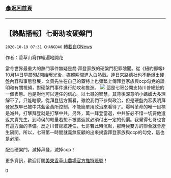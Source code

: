 ###  [:house:返回首頁](https://github.com/ourhimalayas/txt)
---

## 【熱點播報】七哥助攻硬槃門
`2020-10-19 07:31 CHANGDAO` [轉載自GNews](https://gnews.org/zh-hant/433658/)

作者：香草山寫作組遍地開花

當今世界最重大的熱門事件無疑是喬·拜登家族的硬槃門犯罪醜聞。從《紐約郵報》10月14日早晨5點開始曝光後，媒體瞬間進入白熱戰。連日來路德社也不斷爆出硬盤內容和事態發展，文貴先生在自己的蓋特上也頻繁上傳拜登家族與ccp勾兌的證明和有關視頻，對硬槃門事件進行助攻和推進。
![]()![](https://gnews-media-offload.s3.amazonaws.com/wp-content/uploads/2020/10/19072230/image0-38.jpg)
這是七哥公開支持川普總統的一個表態。也是對他可以連任的信心。以七哥的智慧，其背後深意咱小螞蟻大多理解不了，只能瞎蒙。從拜登這方面看，雖說我們不參與政治，但是硬盤內容表明拜登家族早已被中共藍金黃所控制，不能簡單用政治來看待了。爆料革命的唯一目標是滅共，打擊拜登就是打擊中共。另外，萬一拜登當選，中共誓必不惜一切要他遣返文貴先生。到時侯的較量若想不被遣返就必須付出一定的代價。我覺得七哥也會有這方面的準備。反之川普總統連任，七哥若此時沉默，那時候雙方的聯合就會產生隔閡。所以，七哥第一時間就義無反顧的出來揭露拜登家族與ccp的勾兌，這也是必須。

配合硬槃門，滅掉拜登，滅掉ccp！



更多資訊，歡迎訂閱[美東香草山農場官方推特賬號](https://twitter.com/Mos_Himalaya)！

0
